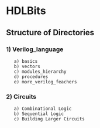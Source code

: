 # HDLBits

## Structure of Directories
### 1) Verilog_language <br />
       a) basics 
       b) vectors 
       c) modules_hierarchy 
       d) procedures 
       e) more_verilog_feachers
### 2) Circuits
       a) Combinational Logic
       b) Sequential Logic
       c) Building Larger Circuits
